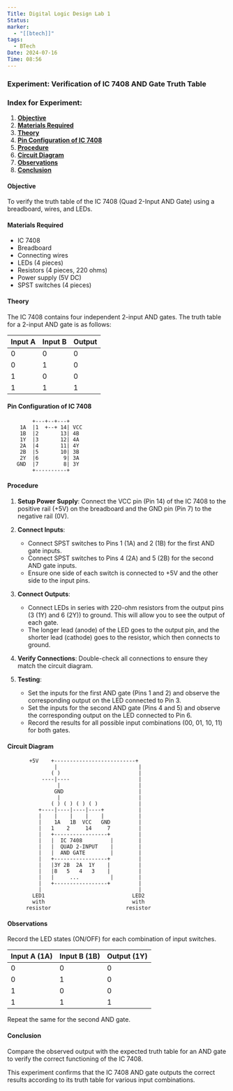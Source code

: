 ```yaml
---
Title: Digital Logic Design Lab 1
Status: 
marker:
  - "[[btech]]"
tags:
  - BTech
Date: 2024-07-16
Time: 08:56
---
```

### Experiment: Verification of IC 7408 AND Gate Truth Table

### Index for Experiment:
1. **[Objective](#objective)**
2. **[Materials Required](#materials-required)**
3. **[Theory](#theory)**
4. **[Pin Configuration of IC 7408](#pin-configuration-of-ic-7408)**
5. **[Procedure](#procedure)**
6. **[Circuit Diagram](#circuit-diagram)**
7. **[Observations](#observations)**
8. **[Conclusion](#conclusion)**

#### Objective
To verify the truth table of the IC 7408 (Quad 2-Input AND Gate) using a breadboard, wires, and LEDs.

#### Materials Required
- IC 7408
- Breadboard
- Connecting wires
- LEDs (4 pieces)
- Resistors (4 pieces, 220 ohms)
- Power supply (5V DC)
- SPST switches (4 pieces)

#### Theory
The IC 7408 contains four independent 2-input AND gates. The truth table for a 2-input AND gate is as follows:

| Input A | Input B | Output |
|---------|---------|--------|
|    0    |    0    |    0   |
|    0    |    1    |    0   |
|    1    |    0    |    0   |
|    1    |    1    |    1   |

#### Pin Configuration of IC 7408
```
        +---+--+---+
    1A  |1  +--+ 14| VCC
    1B  |2       13| 4B
    1Y  |3       12| 4A
    2A  |4       11| 4Y
    2B  |5       10| 3B
    2Y  |6        9| 3A
   GND  |7        8| 3Y
        +----------+
```

#### Procedure
1. **Setup Power Supply**: Connect the VCC pin (Pin 14) of the IC 7408 to the positive rail (+5V) on the breadboard and the GND pin (Pin 7) to the negative rail (0V).

2. **Connect Inputs**:
    - Connect SPST switches to Pins 1 (1A) and 2 (1B) for the first AND gate inputs.
    - Connect SPST switches to Pins 4 (2A) and 5 (2B) for the second AND gate inputs.
    - Ensure one side of each switch is connected to +5V and the other side to the input pins.

3. **Connect Outputs**:
    - Connect LEDs in series with 220-ohm resistors from the output pins (3 (1Y) and 6 (2Y)) to ground. This will allow you to see the output of each gate.
    - The longer lead (anode) of the LED goes to the output pin, and the shorter lead (cathode) goes to the resistor, which then connects to ground.

4. **Verify Connections**: Double-check all connections to ensure they match the circuit diagram.

5. **Testing**:
    - Set the inputs for the first AND gate (Pins 1 and 2) and observe the corresponding output on the LED connected to Pin 3.
    - Set the inputs for the second AND gate (Pins 4 and 5) and observe the corresponding output on the LED connected to Pin 6.
    - Record the results for all possible input combinations (00, 01, 10, 11) for both gates.

#### Circuit Diagram

```plaintext
       +5V    +--------------------------+
               |                          |
              ( )                         |
           ----|----                      |
                |                         |
               GND                        |
                |                         |
              ( ) ( ) ( ) ( )             |
          +----|----|----|----+           |
          |    |    |    |    |           |
          |    1A   1B  VCC   GND         |
          |   1    2     14     7         |
          |   +-----------------+         |
          |   |  IC 7408         |        |
          |   |  QUAD 2-INPUT    |        |
          |   |  AND GATE        |        |
          |   +-----------------+         |
          |   |3Y 2B  2A  1Y    |         |
          |   |8   5   4   3    |         |
          |   |     ...          |        |
          |   +-----------------+         |
          |                               |
        LED1                            LED2
        with                            with
      resistor                        resistor

```

#### Observations
Record the LED states (ON/OFF) for each combination of input switches.

| Input A (1A) | Input B (1B) | Output (1Y) |
|--------------|--------------|-------------|
|       0      |       0      |      0      |
|       0      |       1      |      0      |
|       1      |       0      |      0      |
|       1      |       1      |      1      |

Repeat the same for the second AND gate.

#### Conclusion
Compare the observed output with the expected truth table for an AND gate to verify the correct functioning of the IC 7408.

This experiment confirms that the IC 7408 AND gate outputs the correct results according to its truth table for various input combinations.